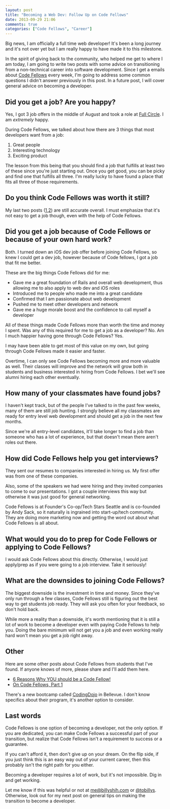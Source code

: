 ```yaml
---
layout: post
title: "Becoming a Web Dev: Follow Up on Code Fellows"
date: 2013-09-29 21:06
comments: true
categories: ["Code Fellows", "Career"]
---
```

Big news, I am officially a full time web developer! It's been a long journey and it's not over yet but I am really happy to have made it to this milestone.

In the spirit of giving back to the community, who helped me get to where I am today, I am going to write two posts with some advice on transitioning from a non-technical career into software development. Since I get a emails about [Code Fellows](http://www.codefellows.org) every week, I'm going to address some common questions I didn't answer previously in this post. In a future post, I will cover general advice on becoming a developer.

## Did you get a job? Are you happy?
Yes, I got 3 job offers in the middle of August and took a role at [Full Circle](http://www.fullcircle.com). I am *extremely* happy.

During Code Fellows, we talked about how there are 3 things that most developers want from a job:

1. Great people
2. Interesting technology
3. Exciting product

The lesson from this being that you should find a job that fulfills at least two of these since you're just starting out. Once you get good, you can be picky and find one that fulfills all three. I'm really lucky to have found a place that fits all three of those requirements.

## Do you think Code Fellows was worth it still?
My last two posts ([1](http://www.billyshih.com/blog/code-fellows-review-month-1/),[2](http://www.billyshih.com/blog/code-fellows-gold-final-thoughts/)) are still accurate overall. I must emphasize that it's not easy to get a job though, even with the help of Code Fellows.

## Did you get a job because of Code Fellows or because of your own hard work?
Both. I turned down an iOS dev job offer before joining Code Fellows, so knew I could get a dev job, however because of Code fellows, I got a job that fit me better.

These are the big things Code Fellows did for me:

- Gave me a great foundation of Rails and overall web development, thus allowing me to also apply to web dev and iOS roles
- Introduced me to people who made me into a great candidate
- Confirmed that I am passionate about web development
- Pushed me to meet other developers and network
- Gave me a huge morale boost and the confidence to call myself a developer

All of these things made Code Fellows more than worth the time and money I spent. Was any of this required for me to get a job as a developer? No. Am I much happier having gone through Code Fellows? Yes.

I may have been able to get most of this value on my own, but going through Code Fellows made it easier and faster.

Overtime, I can only see Code Fellows becoming more and more valuable as well. Their classes will improve and the network will grow both in students and business interested in hiring from Code Fellows. I bet we'll see alumni hiring each other eventually.

## How many of your classmates have found jobs?
I haven't kept track, but of the people I've talked to in the past few weeks, many of them are still job hunting. I strongly believe all my classmates are ready for entry level web development and should get a job in the next few months.

Since we're all entry-level candidates, it'll take longer to find a job than someone who has a lot of experience, but that doesn't mean there aren't roles out there.

## How did Code Fellows help you get interviews?
They sent our resumes to companies interested in hiring us. My first offer was from one of these companies.

Also, some of the speakers we had were hiring and they invited companies to come to our presentations. I got a couple interviews this way but otherwise it was just good for general networking.

Code Fellows is at Founder's Co-op/Tech Stars Seattle and is co-founded by Andy Sack, so it naturally is ingrained into start-up/tech community. They are doing more marketing now and getting the word out about what Code Fellows is all about.

## What would you do to prep for Code Fellows or applying to Code Fellows?
I would ask Code Fellows about this directly. Otherwise, I would just apply/prep as if you were going to a job interview. Take it seriously!

## What are the downsides to joining Code Fellows?
The biggest downside is the investment in time and money. Since they've only run through a few classes, Code Fellows still is figuring out the best way to get students job ready. They will ask you often for your feedback, so don't hold back.

While more a reality than a downside, it's worth mentioning that it is still a lot of work to become a developer even with paying Code Fellows to help you. Doing the bare minimum will not get you a job and even working really hard won't mean you get a job right away.

## Other
Here are some other posts about Code Fellows from students that I've found. If anyone knows of more, please share and I'll add them here.

- [6 Reasons Why YOU should be a Code Fellow!](http://blog.alecmatias.com/6-reasons-why-you-should-be-a-code-fellow/)
- [On Code Fellows, Part 1](http://alphang.com/post/47173183104/on-code-fellows-part-1)

There's a new bootcamp called [CodingDojo](http://www.codingdojo.co/) in Bellevue. I don't know specifics about their program, it's another option to consider.

## Last words
Code Fellows is one option of becoming a developer, not the only option. If you are dedicated, you can make Code Fellows a successful part of your transition, but realize that Code Fellows isn't a requirement to success or a guarantee.

If you can't afford it, then don't give up on your dream. On the flip side, if you just think this is an easy way out of your current career, then this probably isn't the right path for you either.

Becoming a developer requires a lot of work, but it's not impossible. Dig in and get working.

Let me know if this was helpful or not at [me@billyshih.com](mailto:me@billyshih.com) or [@tobillys](http://www.twitter.com/tobillys). Otherwise, look out for my next post on general tips on making the transition to become a developer.
